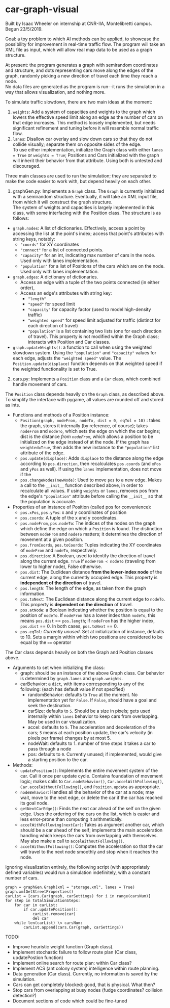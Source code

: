 # car-graph-visual

Built by Isaac Wheeler on internship at CNR-IIA, Montelibretti campus. Begun 23/5/2019.  



Goal: a toy problem to which AI methods can be applied, to showcase the possibility for improvement in real-time traffic 
flow. The program will take an XML file as input, which will allow real map data to be used as a graph structure.  

At present: the program generates a graph with semirandom coordinates and structure, and dots representing cars move 
along the edges of the graph, randomly picking a new direction of travel each time they reach a node.  
No data files are generated as the program is run--it runs the simulation in a way that allows visualization, and nothing more.


To simulate traffic slowdown, there are two main ideas at the moment:
1. `weights`: Add a system of capacities and weights to the graph which lowers the effective speed limit along an edge as the number 
of cars on that edge increases. This method is loosely implemented, but needs significant refinement and tuning
before it will resemble normal traffic flow.  
2. `lanes`: Disallow car overlay and slow down cars so that they do not collide visually; separate them on opposite sides of the 
edge.  
To use either implementation, initialize the Graph class with either `lanes = True` or `weights = True`; Positions and Cars 
initialized with the graph will inherit their behavior from that attribute. Using both is untested and discouraged. 

Three main classes are used to run the simulation; they are separated to make the code easier to work with, but depend heavily on 
each other.

1. graphGen.py:
Implements a `Graph` class. 
The `Graph` is currently initialized with a semirandom structure. Eventually, it will take an XML input file, from which it
will construct the graph structure.  
The system of weights and capacities is largely implemented in this class, with some interfacing with the Position class.
The structure is as follows:
* `graph.nodes`: A list of dictionaries. Effectively, access a point by accessing the list at the point's index; access that point's attributes with string keys, notably:
    * `"coords"` for XY coordinates 
    * `"connect"` for a list of connected points.
    * `"capacity"` for an int, indicating max number of cars in the node. Used only with lanes implementation.
    * `"population"` for a list of Positions of the cars which are on the node. Used only with lanes implementation.
* `graph.edges`: A dictionary of dictionaries. 
    * Access an edge with a tuple of the two points connected (in either order), 
    * Access an edge's attributes with string key:
        * `"length"` 
        * `"speed"` for speed limit
        * `"capacity"` for capacity factor (used to model high-density traffic)
        * `"weighted speed"` for speed limit adjusted for traffic (distinct for each direction of travel)
        * `"population"` is a list containing two lists (one for each direction of travel). This
        property is not modified within the Graph class; interacts with Position and Car classes.
* `graph.updateWeights()`: a function to call when using the weighted slowdown system. Using the `"population"` and 
`"capacity"` values for each edge, adjusts the `"weighted speed"` value. The `Position.update(displace)` function depends on that weighted speed if the weighted functionality is set to True.

        
  
2. cars.py:
Implements a `Position` class and a `Car` class, which combined handle movement of cars.  

The `Position` class depends heavily on the `Graph` class, as described above. To simplify the interface with pygame, all values are rounded off and stored as ints.
* Functions and methods of a Position instance:
    * `Position(graph, nodeFrom, nodeTo, dist = 0, eqTol = 10)` : takes the graph, stores it internally (by reference, of course); takes `nodeFrom` and `nodeTo`, which sets the edge on which the car begins; dist is the distance *from `nodeFrom`*, which allows a position to be initialized on the edge instead of at the node. If the graph has `weighted=True`, then adds the new instance to the `"population"` list attribute of the edge.
    * `pos.update(displace)`: Adds `displace` to the distance along the edge according to `pos.direction`, then recalculates `pos.coords` (and `xPos` and `yPos` as well). If using the `lanes` implementation, does not move if the
    * `pos.changeNodes(newNode)`: Used to move `pos` to a new edge. Makes a call to the `__init__` function described above, in order to recalculate all values. If using `weights` or `lanes`, removes pos from the edge's `"population"` attribute before calling the `__init__` so that the population is accurate. 
* Properties of an instance of Position (called pos for convenience):
    * `pos.xPos`, `pos.yPos`: x and y coordinates of position
    * `pos.coords`: A tuple of the x and y coordinates. 
    * `pos.nodeFrom`, `pos.nodeTo`: The indices of the nodes on the graph which define the edge on which a `Position` is found. The distinction between `nodeFrom` and `nodeTo` matters; it determines the direction of movement at a given position.
    * `pos.fromCoords`, `pos.toCoords`: Tuples indicating the XY coordinates of `nodeFrom` and `nodeTo`, respectively.
    * `pos.direction`: A Boolean, used to identify the direction of travel along the current edge. `True` if `nodeFrom < nodeTo` (traveling from lower to higher node), False otherwise.
    * `pos.dist`: The Euclidean distance **from the lower-index node** of the current edge, along the currently occupied edge. This property is **independent of the direction** of travel.
    * `pos.length`: The length of the edge, as taken from the graph information.
    * `pos.toNext`: The Euclidean distance along the current edge to `nodeTo`. This property is **dependent on the direction** of travel.
    * `pos.atNode`: a Boolean indicating whether the position is equal to the position of `nodeTo`. If `nodeFrom` has a lower index than `nodeTo`, this means `pos.dist` == `pos.length`; if `nodeFrom` has the higher index, `pos.dist` == 0. In both cases, `pos.toNext` == 0.
    * `pos.eqTol`: *Currently unused.* Set at initialization of instance, defaults to 10. Sets a margin within which two positions are considered to be equal by the `==` operator
    
The Car class depends heavily on both the Graph and Position classes above.

* Arguments to set when initializing the class:
    * graph: should be an instance of the above Graph class. Car behavior is determined by `graph.lanes` and `graph.weights`.
    * carBehavior: a `dict`, with items corresponding to any of the following: (each has default value if not specified)
        * randomBehavior: defaults to `True` at the moment. No implementation yet for `False`. If `False`, should have a goal and seek the destination.
        * carSize: defaults to `5`. Should be a size in pixels; gets used internally within `lanes` behavior to keep cars from overlapping. May be used in car visualization.
        * accel: defaults to `5`. The acceleration and deceleration of the cars; `5` means at each position update, the car's velocity (in pixels per frame) changes by at most 5.
        * nodeWait: defaults to 1. number of time steps it takes a car to pass through a node
        * pos: defaults to `0`. Currently unused; if implemented, would give a starting position to the car.
* Methods:
    * `updatePosition()`: Implements the entire movement system of the car. Call it once per update cycle. Contains foundation of movement logic; makes calls to `Car.nodeBehavior()`, `Car.accelWithFollowing()`, `Car.accelWithoutFollowing()`, and `Position.update` as appropriate.
    * `nodeBehavior`: Handles all the behavior of the car at a node; may wait, move to the next edge, or delete the car if the car has reached its goal node.
    * `getNextCarEdge()`: Finds the next car ahead of the self on the given edge. Uses the ordering of the cars on the list, which is easier and less error-prone than computing it arithmetically.
    * `accelWithFollowing(nextCar)`: Takes as argument another car, which should be a car ahead of the self; implements the main acceleration handling which keeps the cars from overlapping with themselves. May also make a call to `accelWithoutFollowing()`.
    * `accelWithoutFollowing()`: Computes the acceleration so that the car will travel to the next node smoothly and stop when it reaches the node.




Ignoring visualization entirely, the following script (with appropriately defined variables) would run a simulation indefinitely, with a constant number of cars.

```
graph = graphGen.Graph(xml = "storage.xml", lanes = True)
graph.xmlGetStreetProperties()
carList = [cars.Car(graph, carSettings) for i in range(carsNum)]
for step in totalSimulationSteps:
    for car in carList:
        if car.updatePosition():
            carList.remove(car)
            del car
    while len(carList) \< carsNum:
        carList.append(cars.Car(graph, carSettings))
```

TODO:  
* Improve heuristic weight function (Graph class).
* Implement stochastic failure to follow route plan (Car class, updatePostion function)
* Implement online search for route plan: within Car class?
* Implement ACS (ant colony system) intelligence within route planning.
* Data generation (Car class). Currently, no information is saved by the simulation.
* Cars can get completely blocked: good, that is physical. What then?
* Stop cars from overlapping at busy nodes (fudge coordinates? collision detection?)
* Document sections of code which could be fine-tuned